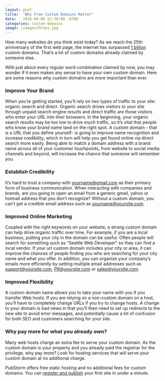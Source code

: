 ```yaml
---
layout: post
title:  "Why Free Custom Domains Matter"
date:   2016-09-06 12:30:08 -0700
categories: custom domains
image: /images/https.jpg
---
```


How many websites do you think exist today? As we reach the 25th anniversary of the first web page, the internet has surpassed [1 billion](http://www.huffingtonpost.com/tomas-laurinavicius/reasons-why-you-should-bu_b_11814388.html) custom domains. That’s a lot of custom domains already claimed by someone else.
 
With just about every regular word combination claimed by now, you may wonder if it even makes any sense to have your own custom domain. Here are some reasons why custom domains are more important than ever.

### Improve Your Brand 

When you’re getting started, you’ll rely on two types of traffic to your site: organic search and direct. Organic search drives visitors to your site through unpaid search engine results and direct traffic are those visitors who enter your URL into their browsers. In the beginning, your organic search results may be too low to drive much traffic, so it’s vital that people who know your brand name land on the right spot. A custom domain - that is a URL that you define yourself- is going to improve name recognition and increase credibility, which in turn will help you get found online via direct search more easily. Being able to match a domain address with a brand name across all of your customer touchpoints, from website to social media channels and beyond, will increase the chance that someone will remember you.

### Establish Credibility

It’s hard to trust a company with yourname@gmail.com as their primary form of business communication. When interacting with companies and brands, are you going to open an email from a generic gmail, yahoo or hotmail address that you don’t recognize? Without a custom domain, you can’t get a credible email address such as yourname@yoursite.com.

### Improved Online Marketing

Coupled with the right keywords on your website, a strong custom domain can help drive organic traffic over time. For example, if you are a local business, putting your city in the domain can be useful. Often people will search for something such as “Seattle Web Developer” so they can find a local vendor. If your url custom domain includes your city or area, it can improve the chances of people finding you who are searching for your city name and what you offer. In addition, you can organize your company’s emails more efficiently by setting multiple email addresses such as support@yoursite.com, PR@yoursite.com or sales@yoursite.com.

### Improved Flexibility

A custom domain name allows you to take your name with you if you transfer Web hosts. If you are relying on a non-custom domain on a host, you’ll have to completely change URLs if you try to change hosts. A change to your domain is bad news in that you’ll then need to set up redirects to the new site to avoid error messages, and potentially cause a lot of confusion for both SEO and customers searching for your site.

### Why pay more for what you already own?

Many web hosts charge an extra fee to serve your custom domain. As the custom domain is your property and you already paid the registrar for the privilege, why pay more? Look for hosting services that will serve your custom domain at no additional charge.

PubStorm offers free static hosting and no additional fees for custom domains. You can [register and publish](http://pubstorm.com) your first site in under a minute.